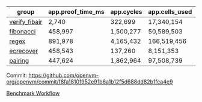 | group | app.proof_time_ms | app.cycles | app.cells_used | leaf.proof_time_ms | leaf.cycles | leaf.cells_used |
| -- | -- | -- | -- | -- | -- | -- |
| [verify_fibair](https://github.com/openvm-org/openvm/blob/benchmark-results/benchmarks-pr/1778/verify_fibair-f8fa1810f952e91b6a1b12f5d688dd82b1fca4e9.md) | 2,740 |  322,699 |  17,340,154 |- | - | - |
| [fibonacci](https://github.com/openvm-org/openvm/blob/benchmark-results/benchmarks-pr/1778/fibonacci-f8fa1810f952e91b6a1b12f5d688dd82b1fca4e9.md) | 458,997 |  1,500,277 |  50,589,503 |- | - | - |
| [regex](https://github.com/openvm-org/openvm/blob/benchmark-results/benchmarks-pr/1778/regex-f8fa1810f952e91b6a1b12f5d688dd82b1fca4e9.md) | 891,978 |  4,165,432 |  166,519,456 |- | - | - |
| [ecrecover](https://github.com/openvm-org/openvm/blob/benchmark-results/benchmarks-pr/1778/ecrecover-f8fa1810f952e91b6a1b12f5d688dd82b1fca4e9.md) | 458,543 |  137,260 |  8,151,353 |- | - | - |
| [pairing](https://github.com/openvm-org/openvm/blob/benchmark-results/benchmarks-pr/1778/pairing-f8fa1810f952e91b6a1b12f5d688dd82b1fca4e9.md) | 447,624 |  1,862,964 |  97,508,739 |- | - | - |


Commit: https://github.com/openvm-org/openvm/commit/f8fa1810f952e91b6a1b12f5d688dd82b1fca4e9

[Benchmark Workflow](https://github.com/openvm-org/openvm/actions/runs/15836641852)
